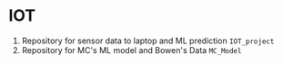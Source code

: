 # IOT

1. Repository for sensor data to laptop and ML prediction `IOT_project`
1. Repository for MC's ML model and Bowen's Data `MC_Model`
